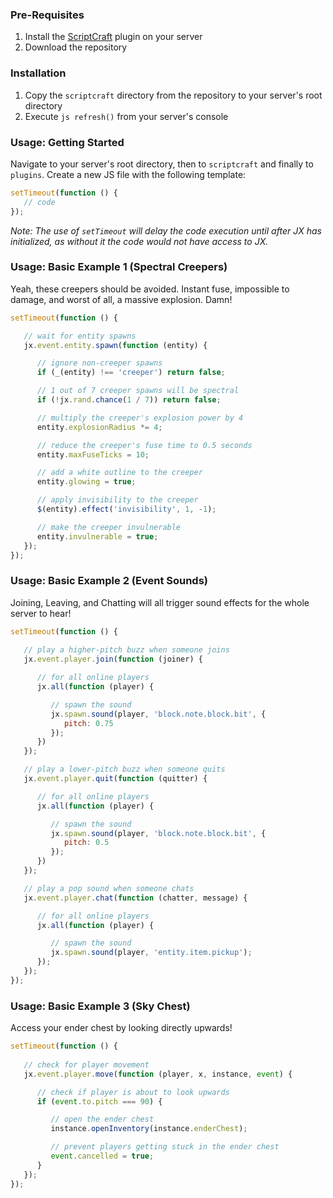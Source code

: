 ### Pre-Requisites
1. Install the [ScriptCraft](https://github.com/walterhiggins/ScriptCraft) plugin on your server
2. Download the repository

### Installation
1. Copy the `scriptcraft` directory from the repository to your server's root directory
2. Execute `js refresh()` from your server's console

### Usage: Getting Started
Navigate to your server's root directory, then to `scriptcraft` and finally to `plugins`. Create a new JS file with the following template:
```javascript
setTimeout(function () {
   // code
});
```
*Note: The use of `setTimeout` will delay the code execution until after JX has initialized, as without it the code would not have access to JX.*

### Usage: Basic Example 1 (Spectral Creepers)
Yeah, these creepers should be avoided. Instant fuse, impossible to damage, and worst of all, a massive explosion. Damn!
```javascript
setTimeout(function () {

   // wait for entity spawns
   jx.event.entity.spawn(function (entity) {

      // ignore non-creeper spawns
      if (_(entity) !== 'creeper') return false;

      // 1 out of 7 creeper spawns will be spectral
      if (!jx.rand.chance(1 / 7)) return false;

      // multiply the creeper's explosion power by 4
      entity.explosionRadius *= 4;

      // reduce the creeper's fuse time to 0.5 seconds
      entity.maxFuseTicks = 10;

      // add a white outline to the creeper
      entity.glowing = true;

      // apply invisibility to the creeper
      $(entity).effect('invisibility', 1, -1);

      // make the creeper invulnerable
      entity.invulnerable = true;
   });
});
```

### Usage: Basic Example 2 (Event Sounds)
Joining, Leaving, and Chatting will all trigger sound effects for the whole server to hear!
```javascript
setTimeout(function () {
   
   // play a higher-pitch buzz when someone joins
   jx.event.player.join(function (joiner) {

      // for all online players
      jx.all(function (player) {

         // spawn the sound
         jx.spawn.sound(player, 'block.note.block.bit', {
            pitch: 0.75
         });
      })
   });

   // play a lower-pitch buzz when someone quits
   jx.event.player.quit(function (quitter) {

      // for all online players
      jx.all(function (player) {

         // spawn the sound
         jx.spawn.sound(player, 'block.note.block.bit', {
            pitch: 0.5
         });
      })
   });

   // play a pop sound when someone chats
   jx.event.player.chat(function (chatter, message) {

      // for all online players
      jx.all(function (player) {

         // spawn the sound
         jx.spawn.sound(player, 'entity.item.pickup');
      });
   });
});
```

### Usage: Basic Example 3 (Sky Chest)
Access your ender chest by looking directly upwards!
```javascript
setTimeout(function () {
   
   // check for player movement
   jx.event.player.move(function (player, x, instance, event) {

      // check if player is about to look upwards
      if (event.to.pitch === 90) {

         // open the ender chest
         instance.openInventory(instance.enderChest);

         // prevent players getting stuck in the ender chest
         event.cancelled = true;
      }
   });
});
```